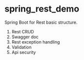 # spring_rest_demo
Spring Boot for Rest basic structure.

1. Rest CRUD
2. Swagger doc
3. Rest exception handling
4. Validation
5. Api security

